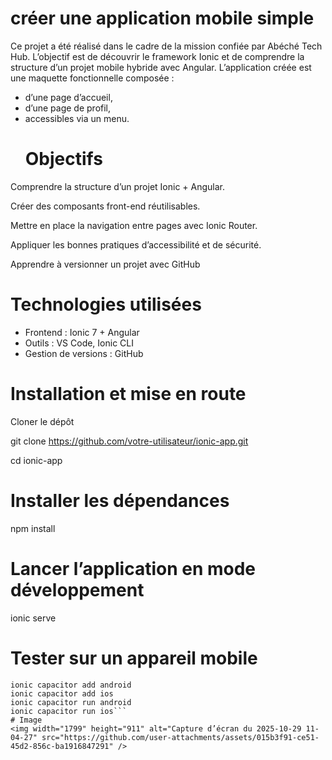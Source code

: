 # créer une application mobile simple
Ce projet a été réalisé dans le cadre de la mission confiée par Abéché Tech Hub. L’objectif est de découvrir le framework Ionic et de comprendre la structure d’un projet mobile hybride avec Angular.
L’application créée est une maquette fonctionnelle composée :

- d’une page d’accueil,
- d’une page de profil,
- accessibles via un menu.
  # Objectifs 

Comprendre la structure d’un projet Ionic + Angular.

Créer des composants front-end réutilisables.

Mettre en place la navigation entre pages avec Ionic Router.

Appliquer les bonnes pratiques d’accessibilité et de sécurité.

Apprendre à versionner un projet avec GitHub
# Technologies utilisées
- Frontend : Ionic 7 + Angular
- Outils : VS Code, Ionic CLI
- Gestion de versions : GitHub
 # Installation et mise en route
Cloner le dépôt

git clone https://github.com/votre-utilisateur/ionic-app.git

cd ionic-app
# Installer les dépendances
npm install
# Lancer l’application en mode développement
ionic serve

# Tester sur un appareil mobile
```
ionic capacitor add android
ionic capacitor add ios
ionic capacitor run android
ionic capacitor run ios```
# Image
<img width="1799" height="911" alt="Capture d’écran du 2025-10-29 11-04-27" src="https://github.com/user-attachments/assets/015b3f91-ce51-45d2-856c-ba1916847291" />
